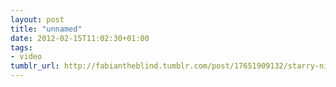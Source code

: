 ```yaml
---
layout: post
title: "unnamed"
date: 2012-02-15T11:02:30+01:00
tags:
- video
tumblr_url: http://fabiantheblind.tumblr.com/post/17651909132/starry-night-interactive-animation
---
```

